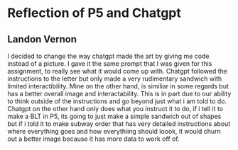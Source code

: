 # Reflection of P5 and Chatgpt
## Landon Vernon


I decided to change the way chatgpt made the art by giving me code instead of a picture. I gave it the same prompt that
I was given for this assignment, to really see what it would come up with. Chatgpt followed the instructions to the letter but
only made a very rudimentary sandwich with limited interactibility. Mine on the other hand, is similiar in some regards
but has a better overall image and interactability. This is in part due to our ability to think outside of the instructions and
go beyond just what i am told to do. Chatgpt on the other hand only does what you instruct it to do, if i tell it to make a BLT
in P5, its going to just make a simple sandwich out of shapes but if i told it to make subway order that has very detailed instructions
about where everything goes and how everythiing should loook, it would churn out a better image because it has more data to work off of.
